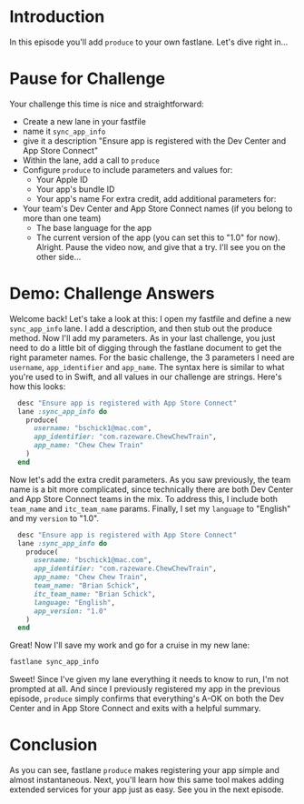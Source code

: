 # Introduction
In this episode you'll add `produce` to your own fastlane. Let's dive right in…
# Pause for Challenge
Your challenge this time is nice and straightforward: 
- Create a new lane in your fastfile
- name it `sync_app_info`
- give it a description "Ensure app is registered with the Dev Center and App Store Connect"
- Within the lane, add a call to `produce`
- Configure `produce` to include parameters and values for:
	- Your Apple ID
	- Your app's bundle ID
	- Your app's name
For extra credit, add additional parameters for:
- Your team's Dev Center and App Store Connect names (if you belong to more than one team)
	- The base language for the app
	- The current version of the app (you can set this to "1.0" for now).
Alright. Pause the video now, and give that a try. I'll see you on the other side…
# Demo: Challenge Answers
Welcome back! Let's take a look at this:
I open my fastfile and define a new `sync_app_info` lane. I add a description, and then stub out the produce method.
Now I'll add my parameters. As in your last challenge, you just need to do a little bit of digging through the fastlane document to get the right parameter names.
For the basic challenge, the 3 parameters I need are `username`, `app_identifier` and `app_name`. The syntax here is similar to what you're used to in Swift, and all values in our challenge are strings.  Here's how this looks:
```ruby
  desc "Ensure app is registered with App Store Connect"
  lane :sync_app_info do
    produce(
      username: "bschick1@mac.com",
      app_identifier: "com.razeware.ChewChewTrain",
      app_name: "Chew Chew Train"
    )
  end
```
Now let's add the extra credit parameters. 
As you saw previously, the team name is a bit more complicated, since technically there are both Dev Center and App Store Connect teams in the mix. To address this, I include both `team_name` and `itc_team_name` params. Finally, I set my `language` to "English" and my `version` to "1.0". 
```ruby
  desc "Ensure app is registered with App Store Connect"
  lane :sync_app_info do
    produce(
      username: "bschick1@mac.com",
      app_identifier: "com.razeware.ChewChewTrain",
      app_name: "Chew Chew Train",
      team_name: "Brian Schick",
      itc_team_name: "Brian Schick",
      language: "English",
      app_version: "1.0"
    )
  end
```
Great! Now I'll save my work and go for a cruise in my new lane:
```ruby
fastlane sync_app_info
```
Sweet! Since I've given my lane everything it needs to know to run, I'm not prompted at all. And since I previously registered my app in the previous episode, `produce` simply confirms that everything's A-OK on both the Dev Center and in App Store Connect and exits with a helpful summary.
# Conclusion
As you can see, fastlane  `produce` makes registering your app simple and almost instantaneous. Next, you'll learn how this same tool makes adding extended services for your app just as easy. 
See you in the next episode.